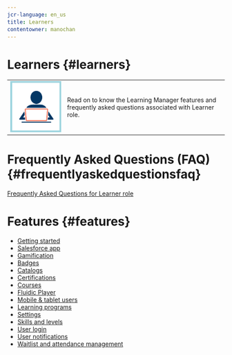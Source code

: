 ```yaml
---
jcr-language: en_us
title: Learners
contentowner: manochan
---
```



# Learners {#learners}

<table> 
 <tbody>
  <tr> 
   <td><img src="assets/learner2.png"></td> 
   <td><p>Read on to know the Learning Manager features and frequently asked questions associated with Learner role. </p></td> 
  </tr> 
 </tbody>
</table>

# Frequently Asked Questions (FAQ) {#frequentlyaskedquestionsfaq}

[Frequently Asked Questions for Learner role](learners/frequently-asked-questions-for-learners.md)

# Features {#features}

* [Getting started](learners/feature-summary/getting-started.md)
* [Salesforce app](learners/feature-summary/sfdc-app.md) 
* [Gamification](learners/feature-summary/gamification.md)
* [Badges](learners/feature-summary/badges.md)
* [Catalogs](learners/feature-summary/catalogs.md)
* [Certifications](learners/feature-summary/certifications.md)
* [Courses](learners/feature-summary/courses.md)
* [Fluidic Player](learners/feature-summary/fluidic-player.md)
* [Mobile & tablet users](learners/feature-summary/ipad-android-tablet-users.md)
* [Learning programs](learners/feature-summary/learning-programs.md)
* [Settings](learners/feature-summary/settings.md)
* [Skills and levels](learners/feature-summary/skills-levels.md)
* [User login](learners/feature-summary/user-login.md)
* [User notifications](learners/feature-summary/user-notifications.md)
* [Waitlist and attendance management](learners/feature-summary/waitlist-attendance-management.md)

 

